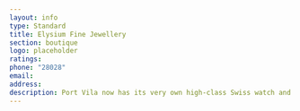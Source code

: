 ```yaml
---
layout: info
type: Standard
title: Elysium Fine Jewellery
section: boutique
logo: placeholder
ratings:
phone: "28028"
email:
address:
description: Port Vila now has its very own high-class Swiss watch and fine jewellery store. Located in town opposite Island Time Takeaway.
---
```

